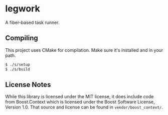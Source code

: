# legwork

A fiber-based task runner.

## Compiling

This project uses CMake for compilation. Make sure it's installed and in your path.

```bash
$ ./s/setup
$ ./s/build
```

## License Notes

While this library is licensed under the MIT license, it does include code from Boost.Context which is licensed under the Boost Software License, Version 1.0. That source and license can be found in `vendor/boost_context/`.
